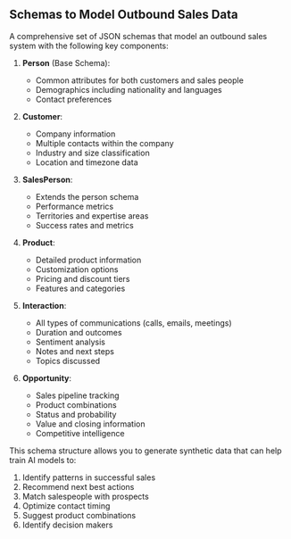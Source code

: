 ## Schemas to Model Outbound Sales Data 
A comprehensive set of JSON schemas that model an outbound sales system with the following key components:

1. **Person** (Base Schema):
   - Common attributes for both customers and sales people
   - Demographics including nationality and languages
   - Contact preferences

2. **Customer**:
   - Company information
   - Multiple contacts within the company
   - Industry and size classification
   - Location and timezone data

3. **SalesPerson**:
   - Extends the person schema
   - Performance metrics
   - Territories and expertise areas
   - Success rates and metrics

4. **Product**:
   - Detailed product information
   - Customization options
   - Pricing and discount tiers
   - Features and categories

5. **Interaction**:
   - All types of communications (calls, emails, meetings)
   - Duration and outcomes
   - Sentiment analysis
   - Notes and next steps
   - Topics discussed

6. **Opportunity**:
   - Sales pipeline tracking
   - Product combinations
   - Status and probability
   - Value and closing information
   - Competitive intelligence

This schema structure allows you to generate synthetic data that can help train AI models to:
1. Identify patterns in successful sales
2. Recommend next best actions
3. Match salespeople with prospects
4. Optimize contact timing
5. Suggest product combinations
6. Identify decision makers
